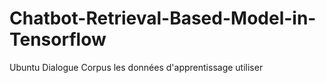 # Chatbot-Retrieval-Based-Model-in-Tensorflow
Ubuntu Dialogue Corpus les données d'apprentissage utiliser
